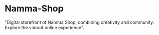 # Namma-Shop
 "Digital storefront of Namma Shop, combining creativity and community. Explore the vibrant online experience".

